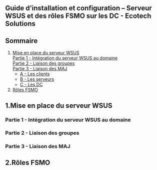## Guide d’installation et configuration – Serveur WSUS et des rôles FSMO sur les DC - Ecotech Solutions

## Sommaire

1. [Mise en place du serveur WSUS](#Srv-WSUS)  
     [Partie 1 - Intégration du serveur WSUS au domaine](#WSUS-AD)  
     [Partie 2 - Liaison des groupes](#liaison-groupes)  
     [Partie 3 - Liaison des MAJ](#liaison-maj)  
      - [A - Les clients](#maj-clients)  
      - [B - Les serveurs](#maj-serveurs)  
      - [C - Les DC](#maj-dc)  
2. [Rôles FSMO](#fsmo)  


## 1.Mise en place du serveur WSUS  
<span id="Srv-WSUS"/><span>  
  
### Partie 1 - Intégration du serveur WSUS au domaine  
<span id="WSUS-AD"/><span>  

  
  
  
### Partie 2 - Liaison des groupes  
<span id="liaison-groupes"/><span>  
  
  


### Partie 3 - Liaison des MAJ  
<span id="liaison-maj"/><span>    
  
  


## 2.Rôles FSMO  
<span id="fsmo"/><span>  